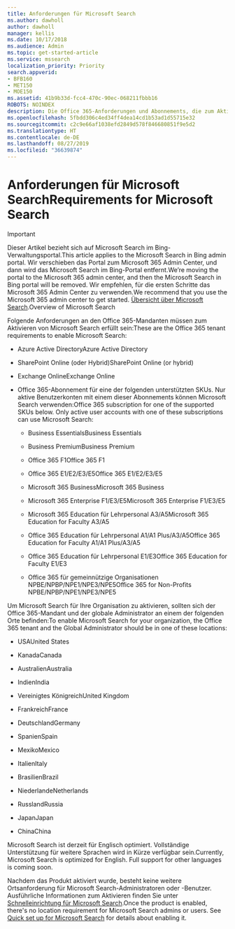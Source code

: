 ```yaml
---
title: Anforderungen für Microsoft Search
ms.author: dawholl
author: dawholl
manager: kellis
ms.date: 10/17/2018
ms.audience: Admin
ms.topic: get-started-article
ms.service: mssearch
localization_priority: Priority
search.appverid:
- BFB160
- MET150
- MOE150
ms.assetid: 41b9b33d-fcc4-470c-90ec-068211fbbb16
ROBOTS: NOINDEX
description: Die Office 365-Anforderungen und Abonnements, die zum Aktivieren von Microsoft Search benötigt werden
ms.openlocfilehash: 5fbdd306c4ed34ff4dea14cd1b53ad1d55715e32
ms.sourcegitcommit: c2c9e66af1038efd2849d578f846680851f9e5d2
ms.translationtype: HT
ms.contentlocale: de-DE
ms.lasthandoff: 08/27/2019
ms.locfileid: "36639874"
---
```

# <a name="requirements-for-microsoft-search"></a><span data-ttu-id="e1f4a-103">Anforderungen für Microsoft Search</span><span class="sxs-lookup"><span data-stu-id="e1f4a-103">Requirements for Microsoft Search</span></span>

> [!IMPORTANT]
> <span data-ttu-id="e1f4a-104">Dieser Artikel bezieht sich auf Microsoft Search im Bing-Verwaltungsportal.</span><span class="sxs-lookup"><span data-stu-id="e1f4a-104">This article applies to the Microsoft Search in Bing admin portal.</span></span> <span data-ttu-id="e1f4a-105">Wir verschieben das Portal zum Microsoft 365 Admin Center, und dann wird das Microsoft Search im Bing-Portal entfernt.</span><span class="sxs-lookup"><span data-stu-id="e1f4a-105">We’re moving the portal to the Microsoft 365 admin center, and then the Microsoft Search in Bing portal will be removed.</span></span> <span data-ttu-id="e1f4a-106">Wir empfehlen, für die ersten Schritte das Microsoft 365 Admin Center zu verwenden.</span><span class="sxs-lookup"><span data-stu-id="e1f4a-106">We recommend that you use the Microsoft 365 admin center to get started.</span></span> <span data-ttu-id="e1f4a-107">[Übersicht über Microsoft Search](overview-microsoft-search.md).</span><span class="sxs-lookup"><span data-stu-id="e1f4a-107">Overview of Microsoft Search</span></span>

<span data-ttu-id="e1f4a-108">Folgende Anforderungen an den Office 365-Mandanten müssen zum Aktivieren von Microsoft Search erfüllt sein:</span><span class="sxs-lookup"><span data-stu-id="e1f4a-108">These are the Office 365 tenant requirements to enable Microsoft Search:</span></span> 
  
- <span data-ttu-id="e1f4a-109">Azure Active Directory</span><span class="sxs-lookup"><span data-stu-id="e1f4a-109">Azure Active Directory</span></span>
    
- <span data-ttu-id="e1f4a-110">SharePoint Online (oder Hybrid)</span><span class="sxs-lookup"><span data-stu-id="e1f4a-110">SharePoint Online (or hybrid)</span></span>
    
- <span data-ttu-id="e1f4a-111">Exchange Online</span><span class="sxs-lookup"><span data-stu-id="e1f4a-111">Exchange Online</span></span>
    
- <span data-ttu-id="e1f4a-p102">Office 365-Abonnement für eine der folgenden unterstützten SKUs. Nur aktive Benutzerkonten mit einem dieser Abonnements können Microsoft Search verwenden:</span><span class="sxs-lookup"><span data-stu-id="e1f4a-p102">Office 365 subscription for one of the supported SKUs below. Only active user accounts with one of these subscriptions can use Microsoft Search:</span></span>
    
  - <span data-ttu-id="e1f4a-114">Business Essentials</span><span class="sxs-lookup"><span data-stu-id="e1f4a-114">Business Essentials</span></span>
    
  - <span data-ttu-id="e1f4a-115">Business Premium</span><span class="sxs-lookup"><span data-stu-id="e1f4a-115">Business Premium</span></span>
    
  - <span data-ttu-id="e1f4a-116">Office 365 F1</span><span class="sxs-lookup"><span data-stu-id="e1f4a-116">Office 365 F1</span></span>
    
  - <span data-ttu-id="e1f4a-117">Office 365 E1/E2/E3/E5</span><span class="sxs-lookup"><span data-stu-id="e1f4a-117">Office 365 E1/E2/E3/E5</span></span>
    
  - <span data-ttu-id="e1f4a-118">Microsoft 365 Business</span><span class="sxs-lookup"><span data-stu-id="e1f4a-118">Microsoft 365 Business</span></span>
    
  - <span data-ttu-id="e1f4a-119">Microsoft 365 Enterprise F1/E3/E5</span><span class="sxs-lookup"><span data-stu-id="e1f4a-119">Microsoft 365 Enterprise F1/E3/E5</span></span>
    
  - <span data-ttu-id="e1f4a-120">Microsoft 365 Education für Lehrpersonal A3/A5</span><span class="sxs-lookup"><span data-stu-id="e1f4a-120">Microsoft 365 Education for Faculty A3/A5</span></span>
    
  - <span data-ttu-id="e1f4a-121">Office 365 Education für Lehrpersonal A1/A1 Plus/A3/A5</span><span class="sxs-lookup"><span data-stu-id="e1f4a-121">Office 365 Education for Faculty A1/A1 Plus/A3/A5</span></span>
    
  - <span data-ttu-id="e1f4a-122">Office 365 Education für Lehrpersonal E1/E3</span><span class="sxs-lookup"><span data-stu-id="e1f4a-122">Office 365 Education for Faculty E1/E3</span></span>
    
  - <span data-ttu-id="e1f4a-123">Office 365 für gemeinnützige Organisationen NPBE/NPBP/NPE1/NPE3/NPE5</span><span class="sxs-lookup"><span data-stu-id="e1f4a-123">Office 365 for Non-Profits NPBE/NPBP/NPE1/NPE3/NPE5</span></span>
    
<span data-ttu-id="e1f4a-124">Um Microsoft Search für Ihre Organisation zu aktivieren, sollten sich der Office 365-Mandant und der globale Administrator an einem der folgenden Orte befinden:</span><span class="sxs-lookup"><span data-stu-id="e1f4a-124">To enable Microsoft Search for your organization, the Office 365 tenant and the Global Administrator should be in one of these locations:</span></span>
  
- <span data-ttu-id="e1f4a-125">USA</span><span class="sxs-lookup"><span data-stu-id="e1f4a-125">United States</span></span>
    
- <span data-ttu-id="e1f4a-126">Kanada</span><span class="sxs-lookup"><span data-stu-id="e1f4a-126">Canada</span></span>
    
- <span data-ttu-id="e1f4a-127">Australien</span><span class="sxs-lookup"><span data-stu-id="e1f4a-127">Australia</span></span>
    
- <span data-ttu-id="e1f4a-128">Indien</span><span class="sxs-lookup"><span data-stu-id="e1f4a-128">India</span></span>
    
- <span data-ttu-id="e1f4a-129">Vereinigtes Königreich</span><span class="sxs-lookup"><span data-stu-id="e1f4a-129">United Kingdom</span></span>
    
- <span data-ttu-id="e1f4a-130">Frankreich</span><span class="sxs-lookup"><span data-stu-id="e1f4a-130">France</span></span>
    
- <span data-ttu-id="e1f4a-131">Deutschland</span><span class="sxs-lookup"><span data-stu-id="e1f4a-131">Germany</span></span>
  
- <span data-ttu-id="e1f4a-132">Spanien</span><span class="sxs-lookup"><span data-stu-id="e1f4a-132">Spain</span></span>
    
- <span data-ttu-id="e1f4a-133">Mexiko</span><span class="sxs-lookup"><span data-stu-id="e1f4a-133">Mexico</span></span>
    
- <span data-ttu-id="e1f4a-134">Italien</span><span class="sxs-lookup"><span data-stu-id="e1f4a-134">Italy</span></span>
    
- <span data-ttu-id="e1f4a-135">Brasilien</span><span class="sxs-lookup"><span data-stu-id="e1f4a-135">Brazil</span></span>
    
- <span data-ttu-id="e1f4a-136">Niederlande</span><span class="sxs-lookup"><span data-stu-id="e1f4a-136">Netherlands</span></span>
    
- <span data-ttu-id="e1f4a-137">Russland</span><span class="sxs-lookup"><span data-stu-id="e1f4a-137">Russia</span></span>
    
- <span data-ttu-id="e1f4a-138">Japan</span><span class="sxs-lookup"><span data-stu-id="e1f4a-138">Japan</span></span>

- <span data-ttu-id="e1f4a-139">China</span><span class="sxs-lookup"><span data-stu-id="e1f4a-139">China</span></span>
 
<span data-ttu-id="e1f4a-p103">Microsoft Search ist derzeit für Englisch optimiert. Vollständige Unterstützung für weitere Sprachen wird in Kürze verfügbar sein.</span><span class="sxs-lookup"><span data-stu-id="e1f4a-p103">Currently, Microsoft Search is optimized for English. Full support for other languages is coming soon.</span></span>

<span data-ttu-id="e1f4a-p104">Nachdem das Produkt aktiviert wurde, besteht keine weitere Ortsanforderung für Microsoft Search-Administratoren oder -Benutzer. Ausführliche Informationen zum Aktivieren finden Sie unter [Schnelleinrichtung für Microsoft Search](quick-set-up.md).</span><span class="sxs-lookup"><span data-stu-id="e1f4a-p104">Once the product is enabled, there's no location requirement for Microsoft Search admins or users. See [Quick set up for Microsoft Search](quick-set-up.md) for details about enabling it.</span></span> 

  

